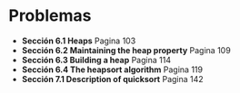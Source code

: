 # Problemas 

- **Sección 6.1 Heaps** Pagina 103
- **Sección 6.2 Maintaining the heap property** Pagina 109
- **Sección 6.3 Building a heap** Pagina 114
- **Sección 6.4 The heapsort algorithm** Pagina 119
- **Sección 7.1 Description of quicksort** Pagina 142